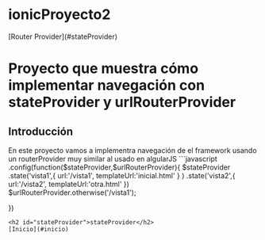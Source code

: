 # ionicProyecto2
<div id="inicio"></div>
[Router Provider](#stateProvider)

<h1>Proyecto  que muestra cómo implementar navegación con stateProvider y urlRouterProvider</h1>

<h2>Introducción</h2>
En este proyecto vamos a implementra navegación de el framework usando un routerProvider muy similar al usado en algularJS
```javascript
.config(function($stateProvider,$urlRouterProvider){
    $stateProvider
            .state('vista1',{
                url:'/vista1',
                templateUrl:'inicial.html'
                }
            )
            .state('vista2',{
                url:'/vista2',
                templateUrl:'otra.html'
            })
            $urlRouterProvider.otherwise('/vista1');
    
}) 
```
<h2 id="stateProvider">stateProvider</h2>
[Inicio](#inicio)
